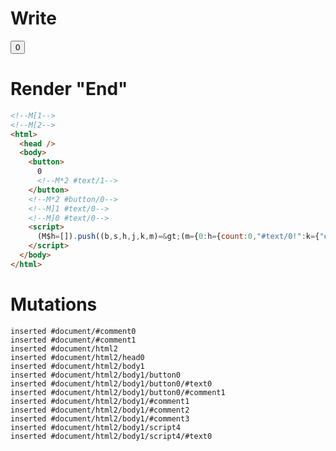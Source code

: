 # Write
  <!M[1><!M[2><button>0<!M*2 #text/1></button><!M*2 #button/0><!M]1 #text/0><!M]0 #text/0><script>(M$h=[]).push((b,s,h,j,k,m)=>(m={0:h={count:0,"#text/0!":k={"#text/0!":j={}},"#text/0(":b("packages/translator-tags/src/__tests__/fixtures/basic-nested-scope-dynamic-tag/components/child.marko")},1:k,2:j},j._=h,m),[2,"packages/translator-tags/src/__tests__/fixtures/basic-nested-scope-dynamic-tag/template.marko_1_count",2,"packages/translator-tags/src/__tests__/fixtures/basic-nested-scope-dynamic-tag/template.marko_1_count/subscriber",])</script>


# Render "End"
```html
<!--M[1-->
<!--M[2-->
<html>
  <head />
  <body>
    <button>
      0
      <!--M*2 #text/1-->
    </button>
    <!--M*2 #button/0-->
    <!--M]1 #text/0-->
    <!--M]0 #text/0-->
    <script>
      (M$h=[]).push((b,s,h,j,k,m)=&gt;(m={0:h={count:0,"#text/0!":k={"#text/0!":j={}},"#text/0(":b("packages/translator-tags/src/__tests__/fixtures/basic-nested-scope-dynamic-tag/components/child.marko")},1:k,2:j},j._=h,m),[2,"packages/translator-tags/src/__tests__/fixtures/basic-nested-scope-dynamic-tag/template.marko_1_count",2,"packages/translator-tags/src/__tests__/fixtures/basic-nested-scope-dynamic-tag/template.marko_1_count/subscriber",])
    </script>
  </body>
</html>
```

# Mutations
```
inserted #document/#comment0
inserted #document/#comment1
inserted #document/html2
inserted #document/html2/head0
inserted #document/html2/body1
inserted #document/html2/body1/button0
inserted #document/html2/body1/button0/#text0
inserted #document/html2/body1/button0/#comment1
inserted #document/html2/body1/#comment1
inserted #document/html2/body1/#comment2
inserted #document/html2/body1/#comment3
inserted #document/html2/body1/script4
inserted #document/html2/body1/script4/#text0
```